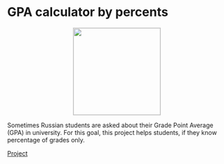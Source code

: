 # GPA calculator by percents

<p align="center">
  <kbd>
    <img src="https://user-images.githubusercontent.com/53493445/128632586-bbfa5574-aa26-405a-9e2b-834bf0bc80e6.jpeg" width="200" style="border: 0.3px solid #ccc;">
  </kbd>
</p>

Sometimes Russian students are asked about their Grade Point Average (GPA) in university. For this goal, this project helps students, if they know percentage of grades only.

[Project](http://sidorchik.ru/grade-average/)
